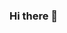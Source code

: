 ### Hi there 👋

<!--
**diegoTech14/diego![+506 64832448  (1)](https://github.com/diegoTech14/diegoTech14/assets/85724318/c4cb3093-1b4d-45f1-bee1-c727460d7897)
Tech14** is a ✨ _special_ ✨ repository because its `README.md` (this file) appears on your GitHub profile.

Here are some ideas to get you started:

- 🔭 I’m currently working on ...
- 🌱 I’m currently learning ...
- 👯 I’m looking to collaborate on ...
- 🤔 I’m looking for help with ...
- 💬 Ask me about ...
- 📫 How to reach me: ...
- 😄 Pronouns: ...
- ⚡ Fun fact: ...
-->
